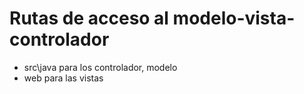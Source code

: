 # Rutas de acceso al modelo-vista-controlador
+ src\java para los controlador, modelo
+ web para las vistas

